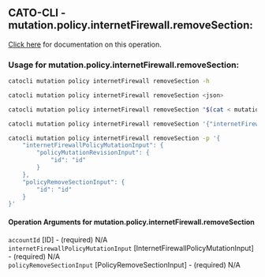
## CATO-CLI - mutation.policy.internetFirewall.removeSection:
[Click here](https://api.catonetworks.com/documentation/#mutation-mutation.policy.internetFirewall.removeSection) for documentation on this operation.

### Usage for mutation.policy.internetFirewall.removeSection:

```bash
catocli mutation policy internetFirewall removeSection -h

catocli mutation policy internetFirewall removeSection <json>

catocli mutation policy internetFirewall removeSection "$(cat < mutation.policy.internetFirewall.removeSection.json)"

catocli mutation policy internetFirewall removeSection '{"internetFirewallPolicyMutationInput":{"policyMutationRevisionInput":{"id":"id"}},"policyRemoveSectionInput":{"id":"id"}}'

catocli mutation policy internetFirewall removeSection -p '{
    "internetFirewallPolicyMutationInput": {
        "policyMutationRevisionInput": {
            "id": "id"
        }
    },
    "policyRemoveSectionInput": {
        "id": "id"
    }
}'
```

#### Operation Arguments for mutation.policy.internetFirewall.removeSection ####

`accountId` [ID] - (required) N/A    
`internetFirewallPolicyMutationInput` [InternetFirewallPolicyMutationInput] - (required) N/A    
`policyRemoveSectionInput` [PolicyRemoveSectionInput] - (required) N/A    

